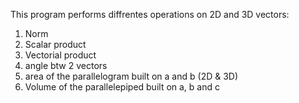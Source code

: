 This program performs diffrentes operations on 2D and 3D vectors:
1. Norm
2. Scalar product
3. Vectorial product
4. angle btw 2 vectors
5. area of the parallelogram built on a and b (2D & 3D)
6. Volume of the parallelepiped built on a, b and c
